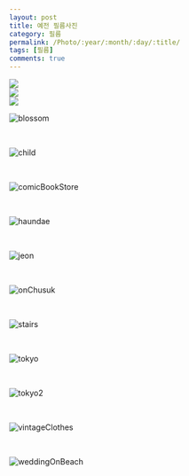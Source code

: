 ```yaml
---
layout: post
title: 예전 필름사진
category: 필름
permalink: /Photo/:year/:month/:day/:title/
tags: [필름]
comments: true
---
```


<img src="https://github.com/developersoom/developersoom.github.io/blob/master/assets/phototaken/1/bendingMachine.JPG?raw=true" style="max-width: 100%; height: auto;"> 


<br>

<img src="https://github.com/developersoom/developersoom.github.io/blob/master/assets/phototaken/1/birdsOnBeach.JPG?raw=true" style="max-width: 100%; height: auto;"> 

<br>

<img src="https://github.com/developersoom/developersoom.github.io/blob/master/assets/phototaken/1/birdsOnBeach2.JPG?raw=true" style="max-width: 100%; height: auto;"> 

<br>

![blossom](/assets/phototaken/blossom.JPG)

<br>

![child](/assets/phototaken/child.JPG)

<br>

![comicBookStore](/assets/phototaken/comicBookStore.JPG)

<br>

![haundae](/assets/phototaken/haundae.JPG)

<br>

![jeon](/assets/phototaken/jeon.JPG)

<br>

![onChusuk](/assets/phototaken/onChusuk.JPG)

<br>

![stairs](/assets/phototaken/stairs.JPG)

<br>

![tokyo](/assets/phototaken/tokyo.JPG)

<br>

![tokyo2](/assets/phototaken/tokyo2.JPG)

<br>

![vintageClothes](/assets/phototaken/vintageClothes.JPG)

<br>

![weddingOnBeach](/assets/phototaken/weddingOnBeach.JPG)